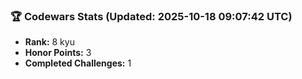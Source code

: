 ### 🏆 Codewars Stats (Updated: 2025-10-18 09:07:42 UTC)

- **Rank:** 8 kyu
- **Honor Points:** 3
- **Completed Challenges:** 1
